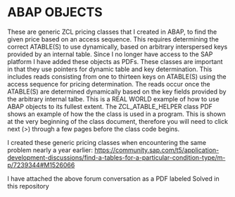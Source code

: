 # ABAP OBJECTS
These are generic ZCL pricing classes that I created in ABAP, to find the given price based on an access sequence.  This requires determining the correct ATABLE(S) to use dynamically, based on arbitrary interspersed keys provided by an internal table. Since I no longer have access to the SAP platform I have added these objects as PDFs.  These classes are important in that they use pointers for dynamic table and key determination. This includes reads consisting from one to thirteen keys on ATABLE(S) using the access sequence for pricing determination.  The reads occur once the ATABLE(S) are determined dynamically based on the key fields provided by the arbitrary internal talbe. This is a REAL WORLD example of how to use ABAP objects to its fullest extent.  The ZCL_ATABLE_HELPER class PDF shows an example of how the the class is used in a program.  This is shown at the very beginning of the class document, therefore you will need to click next (>) through a few pages before the class code begins.

I created these generic pricing classes when encountering the same problem nearly a year earlier:
https://community.sap.com/t5/application-development-discussions/find-a-tables-for-a-particular-condition-type/m-p/7239344#M1526066

I have attached the above forum conversation as a PDF labeled Solved in this repository
